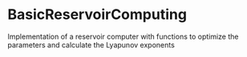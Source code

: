 # BasicReservoirComputing
Implementation of a reservoir computer with functions to optimize the parameters and calculate the Lyapunov exponents

